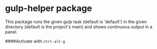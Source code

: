 # gulp-helper package

This package runs the given gulp task (default is 'default') in the given directory (default is the project's main) and shows continuous output in a panel.

####Activate with `ctrl-alt-g`
